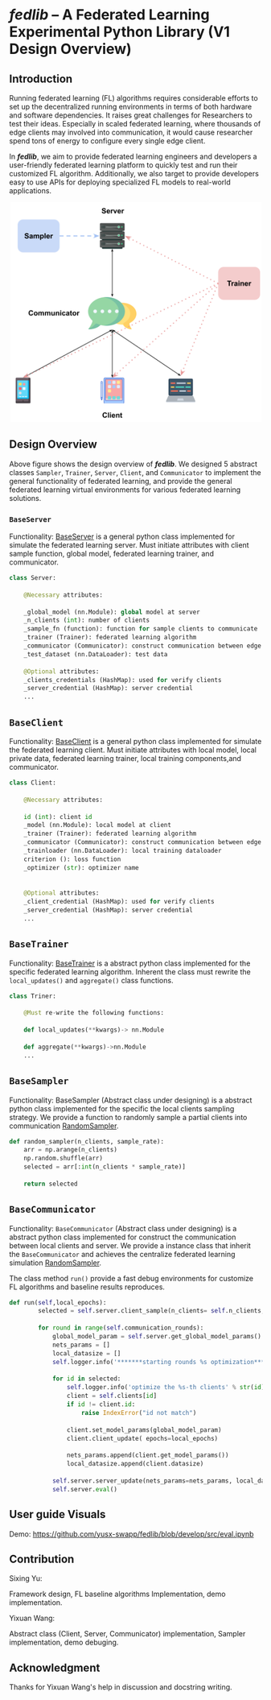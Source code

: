 # ***fedlib* – A Federated Learning Experimental Python Library (V1 Design Overview)**

## **Introduction**

Running federated learning (FL) algorithms requires considerable efforts to set up the decentralized running environments in terms of both hardware and software dependencies.
It raises great challenges for Researchers to test their ideas. Especially in scaled federated learning, where thousands of edge clients may involved into communication, it would cause researcher spend tons of energy to configure every single edge client.

In ***fedlib***, we aim to provide federated learning engineers and developers a user-friendly federated learning platform to quickly test and run their customized FL algorithm. Additionally, we also target to provide developers easy to use APIs for deploying specialized FL models to real-world applications.

<!-- TODO: add image captions -->
<p align="center">
<img src="docs/img/overview.svg" alt="design overview" width="500"/>
</p>

## **Design Overview**

Above figure shows the design overview of ***fedlib***. We designed 5 abstract classes `Sampler`, `Trainer`, `Server`, `Client`, and `Communicator` to implement the general functionality of federated learning, and provide the general federated learning virtual environments for various federated learning solutions.

### **`BaseServer`**

Functionality: [BaseServer](../src/fedlib/lib/server.py) is a general python class implemented for simulate the federated learning server.
Must initiate attributes with client sample function, global model, federated learning trainer, and communicator.


```Python
class Server:   
   
    @Necessary attributes:
   
    _global_model (nn.Module): global model at server
    _n_clients (int): number of clients
    _sample_fn (function): function for sample clients to communicate
    _trainer (Trainer): federated learning algorithm
    _communicator (Communicator): construct communication between edge and server
    _test_dataset (nn.DataLoader): test data

    @Optional attributes:
    _clients_credentials (HashMap): used for verify clients
    _server_credential (HashMap): server credential
    ...
```

## **`BaseClient`**

Functionality: [BaseClient](../src/fedlib/lib/client.py) is a general python class implemented for simulate the federated learning client.
Must initiate attributes with local model, local private data, federated learning trainer, local training components,and communicator.

```Python
class Client:   
   
    @Necessary attributes:
   
    id (int): client id
    _model (nn.Module): local model at client
    _trainer (Trainer): federated learning algorithm
    _communicator (Communicator): construct communication between edge and server
    _trainloader (nn.DataLoader): local training dataloader
    criterion (): loss function
    _optimizer (str): optimizer name


    @Optional attributes:
    _client_credential (HashMap): used for verify clients
    _server_credential (HashMap): server credential
    ...
```

## **`BaseTrainer`**

Functionality: [BaseTrainer](../src/fedlib/lib/algo/base/BaseTrainer.py) is a abstract python class implemented for the specific federated learning algorithm.
Inherent the class must rewrite the `local_updates()` and `aggregate()`  class functions.

```Python
class Triner:   
   
    @Must re-write the following functions:
   
    def local_updates(**kwargs)-> nn.Module
    
    def aggregate(**kwargs)->nn.Module
    ...
```

## **`BaseSampler`**

Functionality: BaseSampler (Abstract class under designing) is a abstract python class implemented for the specific the local clients sampling strategy.
We provide a function to randomly sample a partial clients into communication [RandomSampler](../src/fedlib/lib/sampler/random_sample.py).

```python
def random_sampler(n_clients, sample_rate):
    arr = np.arange(n_clients)
    np.random.shuffle(arr)
    selected = arr[:int(n_clients * sample_rate)]

    return selected
```

## **`BaseCommunicator`**

Functionality: `BaseCommunicator` (Abstract class under designing) is a abstract python class implemented for construct the communication between local clients and server.
We provide a instance class that inherit the `BaseCommunicator` and achieves the centralize federated learning simulation [RandomSampler](../src/fedlib/simulator/base/BaseSimulator.py).

The class method `run()` provide a fast debug environments for customize FL algorithms and baseline results reproduces.
```Python
def run(self,local_epochs):
        selected = self.server.client_sample(n_clients= self.n_clients, sample_rate=self.sample_rate)
        
        for round in range(self.communication_rounds):
            global_model_param = self.server.get_global_model_params()
            nets_params = []
            local_datasize = []
            self.logger.info('*******starting rounds %s optimization******' % str(round+1))

            for id in selected:
                self.logger.info('optimize the %s-th clients' % str(id))
                client = self.clients[id]
                if id != client.id:
                    raise IndexError("id not match")
                
                client.set_model_params(global_model_param)
                client.client_update( epochs=local_epochs)
                
                nets_params.append(client.get_model_params())
                local_datasize.append(client.datasize)

            self.server.server_update(nets_params=nets_params, local_datasize=local_datasize,global_model_param= global_model_param)
            self.server.eval()
```

## **User guide Visuals**

Demo: https://github.com/yusx-swapp/fedlib/blob/develop/src/eval.ipynb 

## Contribution

Sixing Yu: 

Framework design, FL baseline algorithms Implementation, demo implementation. 

Yixuan Wang: 

Abstract class (Client, Server, Communicator) implementation, Sampler implementation, demo debuging.

## Acknowledgment
Thanks for Yixuan Wang's help in discussion and docstring writing. 

